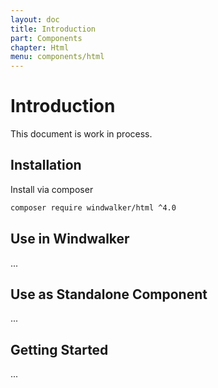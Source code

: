 ```yaml
---
layout: doc
title: Introduction
part: Components
chapter: Html
menu: components/html
---
```


# Introduction

This document is work in process.

## Installation

Install via composer

```bash
composer require windwalker/html ^4.0
```

## Use in Windwalker

...

## Use as Standalone Component

...

## Getting Started

...
